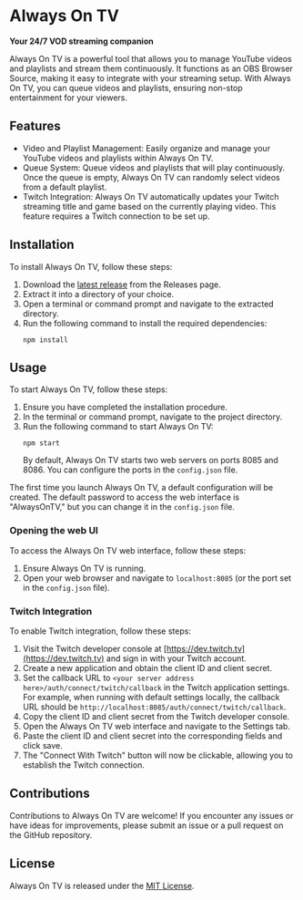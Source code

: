 # Always On TV

**Your 24/7 VOD streaming companion**

Always On TV is a powerful tool that allows you to manage YouTube videos and playlists and stream them continuously. It functions as an OBS Browser Source, making it easy to integrate with your streaming setup. With Always On TV, you can queue videos and playlists, ensuring non-stop entertainment for your viewers.

## Features

- Video and Playlist Management: Easily organize and manage your YouTube videos and playlists within Always On TV.
- Queue System: Queue videos and playlists that will play continuously. Once the queue is empty, Always On TV can randomly select videos from a default playlist.
- Twitch Integration: Always On TV automatically updates your Twitch streaming title and game based on the currently playing video. This feature requires a Twitch connection to be set up.

## Installation

To install Always On TV, follow these steps:

1. Download the [latest release](https://github.com/AlwaysOnTV/AlwaysOnTV/releases/latest) from the Releases page.
2. Extract it into a directory of your choice.
3. Open a terminal or command prompt and navigate to the extracted directory.
4. Run the following command to install the required dependencies:
   ```
   npm install
   ```
   
## Usage

To start Always On TV, follow these steps:

1. Ensure you have completed the installation procedure.
2. In the terminal or command prompt, navigate to the project directory.
3. Run the following command to start Always On TV:
   ```
   npm start
   ```
   By default, Always On TV starts two web servers on ports 8085 and 8086. You can configure the ports in the `config.json` file.

The first time you launch Always On TV, a default configuration will be created. The default password to access the web interface is "AlwaysOnTV," but you can change it in the `config.json` file.

### Opening the web UI

To access the Always On TV web interface, follow these steps:

1. Ensure Always On TV is running.
2. Open your web browser and navigate to `localhost:8085` (or the port set in the `config.json` file).

### Twitch Integration

To enable Twitch integration, follow these steps:

1. Visit the Twitch developer console at [https://dev.twitch.tv](https://dev.twitch.tv) and sign in with your Twitch account.
2. Create a new application and obtain the client ID and client secret.
3. Set the callback URL to `<your server address here>/auth/connect/twitch/callback` in the Twitch application settings. For example, when running with default settings locally, the callback URL should be `http://localhost:8085/auth/connect/twitch/callback`.
4. Copy the client ID and client secret from the Twitch developer console.
5. Open the Always On TV web interface and navigate to the Settings tab.
6. Paste the client ID and client secret into the corresponding fields and click save.
7. The "Connect With Twitch" button will now be clickable, allowing you to establish the Twitch connection.

## Contributions

Contributions to Always On TV are welcome! If you encounter any issues or have ideas for improvements, please submit an issue or a pull request on the GitHub repository.

## License

Always On TV is released under the [MIT License](LICENSE).